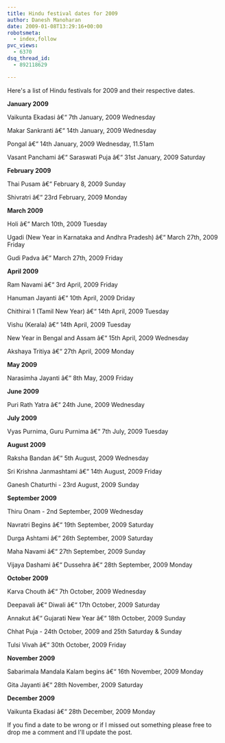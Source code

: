 ```yaml
---
title: Hindu festival dates for 2009
author: Danesh Manoharan
date: 2009-01-08T13:29:16+00:00
robotsmeta:
  - index,follow
pvc_views:
  - 6370
dsq_thread_id:
  - 892118629

---
```

Here's a list of Hindu festivals for 2009 and their respective dates.

**January 2009**

Vaikunta Ekadasi â€“ 7th January, 2009 Wednesday

Makar Sankranti â€“ 14th January, 2009 Wednesday

Pongal â€“ 14th January, 2009 Wednesday, 11.51am

Vasant Panchami â€“ Saraswati Puja â€“ 31st January, 2009 Saturday

**February 2009**

Thai Pusam â€“ February 8, 2009 Sunday

Shivratri â€“ 23rd February, 2009 Monday

**March 2009**

Holi â€“ March 10th, 2009 Tuesday

Ugadi (New Year in Karnataka and Andhra Pradesh) â€“ March 27th, 2009 Friday

Gudi Padva â€“ March 27th, 2009 Friday

**April 2009**

Ram Navami â€“ 3rd April, 2009 Friday

Hanuman Jayanti â€“ 10th April, 2009 Driday

Chithirai 1 (Tamil New Year) â€“ 14th April, 2009 Tuesday

Vishu (Kerala) â€“ 14th April, 2009 Tuesday

New Year in Bengal and Assam â€“ 15th April, 2009 Wednesday

Akshaya Tritiya â€“ 27th April, 2009 Monday

**May 2009**

Narasimha Jayanti â€“ 8th May, 2009 Friday

**June 2009**

Puri Rath Yatra â€“ 24th June, 2009 Wednesday

**July 2009**

Vyas Purnima, Guru Purnima â€“ 7th July, 2009 Tuesday

**August 2009**

Raksha Bandan â€“ 5th August, 2009 Wednesday

Sri Krishna Janmashtami â€“ 14th August, 2009 Friday

Ganesh Chaturthi - 23rd August, 2009 Sunday

**September 2009**

Thiru Onam - 2nd September, 2009 Wednesday

Navratri Begins â€“ 19th September, 2009 Saturday

Durga Ashtami â€“ 26th September, 2009 Saturday

Maha Navami â€“ 27th September, 2009 Sunday

Vijaya Dashami â€“ Dussehra â€“ 28th September, 2009 Monday

**October 2009**

Karva Chouth â€“ 7th October, 2009 Wednesday

Deepavali â€“ Diwali â€“ 17th October, 2009 Saturday

Annakut â€“ Gujarati New Year â€“ 18th October, 2009 Sunday

Chhat Puja - 24th October, 2009 and 25th Saturday & Sunday

Tulsi Vivah â€“ 30th October, 2009 Friday

**November 2009**

Sabarimala Mandala Kalam begins â€“ 16th November, 2009 Monday

Gita Jayanti â€“ 28th November, 2009 Saturday

**December 2009**

Vaikunta Ekadasi â€“ 28th December, 2009 Monday

If you find a date to be wrong or if I missed out something please free to drop me a comment and I'll update the post.